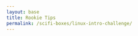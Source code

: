 ```yaml
---
layout: base
title: Rookie Tips
permalink: /scifi-boxes/linux-intro-challenge/
---
```


<html lang="en">
<head>
    <meta charset="UTF-8">
    <meta name="viewport" content="width=device-width, initial-scale=1.0">
    <title>Linux Challenge — Flag Hunt</title>
    <style>
        :root {
            --primary: #2563eb;
            --secondary: #475569;
            --background: #0f172a;
            --text: #e2e8f0;
            --accent: #3b82f6;
            --success: #22c55e;
            --code-bg: #1e293b;
        }

        body {
            font-family: 'Inter', -apple-system, BlinkMacSystemFont, 'Segoe UI', Roboto, Oxygen, Ubuntu, Cantarell, sans-serif;
            line-height: 1.6;
            color: var(--text);
            background: var(--background);
            max-width: 800px;
            margin: 0 auto;
            padding: 2rem;
        }

        .container {
            background: rgba(255, 255, 255, 0.05);
            border-radius: 12px;
            padding: 2rem;
            box-shadow: 0 4px 6px rgba(0, 0, 0, 0.1);
            margin: 2rem 0;
        }

        h1 {
            color: var(--primary);
            font-size: 2.5rem;
            margin-bottom: 1.5rem;
            text-align: center;
        }

        h2 {
            color: var(--accent);
            font-size: 1.8rem;
            margin-top: 2rem;
            border-bottom: 2px solid var(--accent);
            padding-bottom: 0.5rem;
        }

        .challenge-intro {
            font-size: 1.2rem;
            color: var(--text);
            text-align: center;
            margin-bottom: 2rem;
        }

        .flag-format {
            background: var(--code-bg);
            border-radius: 8px;
            padding: 1rem;
            margin: 1rem 0;
            font-family: 'Fira Code', 'Consolas', monospace;
            border-left: 4px solid var(--accent);
        }

        .rules-list {
            list-style: none;
            padding: 0;
        }

        .rules-list li {
            margin: 0.8rem 0;
            padding-left: 1.5rem;
            position: relative;
        }

        .rules-list li:before {
            content: '→';
            color: var(--accent);
            position: absolute;
            left: 0;
        }

        .command-block {
            background: var(--code-bg);
            border-radius: 8px;
            padding: 1rem;
            margin: 1rem 0;
            overflow-x: auto;
        }

        .command {
            font-family: 'Fira Code', 'Consolas', monospace;
            color: #a5f3fc;
        }

        .comment {
            color: #64748b;
        }

        .hints {
            background: rgba(59, 130, 246, 0.1);
            border-radius: 8px;
            padding: 1.5rem;
            margin: 2rem 0;
        }

        .hints h3 {
            color: var(--accent);
            margin-top: 0;
        }

        .hints ul {
            margin: 0;
            padding-left: 1.5rem;
        }

        .hints li {
            margin: 0.5rem 0;
        }

        .success {
            color: var(--success);
            font-weight: bold;
        }

        .terminal-window {
            background: #1a1b26;
            border-radius: 8px;
            padding: 1rem;
            margin: 1rem 0;
            font-family: 'Fira Code', monospace;
        }

        .terminal-prompt::before {
            content: '$ ';
            color: #7ee787;
        }

        .terminal-output {
            color: #a5f3fc;
            margin-left: 1rem;
        }

    </style>
</head>
<body>
    <div class="container">
        <h1>🚩 Linux Challenge — Flag Hunt</h1>
        
        <p class="challenge-intro">
            Welcome to the Linux Challenge! Your mission: clone this repository and locate 8 hidden flags scattered throughout the codebase. Think you can find them all?
        </p>

        <h2>🎯 Flag Format</h2>
        <div class="flag-format">
            <code>flag{ABC123}</code>
            <p class="comment">Where ABC123 is a unique alphanumeric token</p>
        </div>

        <h2>📜 Rules</h2>
        <ul class="rules-list">
            <li>There are exactly 8 flags to discover</li>
            <li>Flags are case-sensitive and always use lowercase <code>flag</code> with braces</li>
            <li>Flags may be hidden in code, comments, text files, or other repo artifacts</li>
            <li>Do not modify repository files — clone and search locally</li>
        </ul>

        <h2>🚀 Getting Started</h2>
        
        <h3>1. Clone the Repository</h3>
        <div class="terminal-window">
            <div class="terminal-prompt">git clone https://github.com/Jupiterian/student.git</div>
            <div class="terminal-prompt">cd student</div>
        </div>

        <h3>2. Search for Flags</h3>
        <div class="command-block">
            <p class="comment">Simple grep search</p>
            <p class="command">grep <filename> "flag{"</p>
            
            <p class="comment">Grep Recursive Search</p>
            <p class="command">grep -R "flag{"</p>

            <p class="comment">Get Contents of a file</p>
            <p class="command">cat <filename></p>
        </div>

        <div class="hints">
            <h3>💡 Hints</h3>
            <ul>
                <li>Grep is your best friend</li>
                <li>Some flags might be embedded within longer strings or comments</li>
                <li>Don't forget to look in all files</li>
                <li>Not everything is in a file</li>
            </ul>
        </div>

        <h2>🏆 Submission</h2>
        <p>Found all 8 flags? Congratulations! Send them to ishanjha100@gmail.com or just call the instructor over.</p>

        <p class="success">Good luck and happy hunting! 🎉</p>

